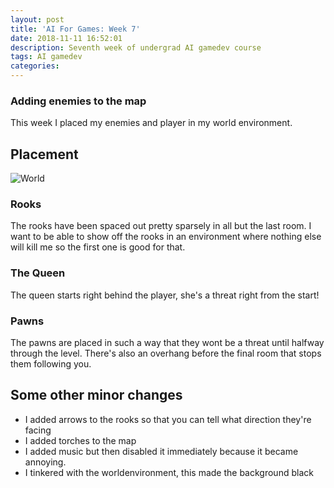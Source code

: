 ```yaml
---
layout: post
title: 'AI For Games: Week 7'
date: 2018-11-11 16:52:01
description: Seventh week of undergrad AI gamedev course
tags: AI gamedev
categories:
---
```

### Adding enemies to the map
This week I placed my enemies and player in my world environment.

## Placement
![World](https://i.imgur.com/t2xrvad.png)

### Rooks
The rooks have been spaced out pretty sparsely in all but the last room. I want to be able to show off the rooks in an environment where nothing else will kill me so the first one is good for that.

### The Queen
The queen starts right behind the player, she's a threat right from the start!

### Pawns
The pawns are placed in such a way that they wont be a threat until halfway through the level. There's also an overhang before the final room that stops them following you.

## Some other minor changes
- I added arrows to the rooks so that you can tell what direction they're facing
- I added torches to the map
- I added music but then disabled it immediately because it became annoying.
- I tinkered with the worldenvironment, this made the background black
